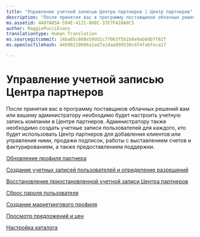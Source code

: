 ```yaml
---
title: "Управление учетной записью Центра партнеров | Центр партнеров"
description: "После принятия вас в программу поставщиков облачных решений вам или вашему администратору необходимо будет настроить учетную запись компании в Центре партнеров."
ms.assetid: 4A07A85A-594E-4121-808C-37E7FA18A0C5
author: MaggiePucciEvans
translationtype: Human Translation
ms.sourcegitcommit: 14ba85c868e59dd1c77063f5b1b0e9ab8db7f82f
ms.openlocfilehash: 44690119696a1ad7a1daa899538c4f4fa6feca17

---
```


# Управление учетной записью Центра партнеров


После принятия вас в программу поставщиков облачных решений вам или вашему администратору необходимо будет настроить учетную запись компании в Центре партнеров. Администратору также необходимо создать учетные записи пользователей для каждого, кто будет использовать Центр партнеров для добавления клиентов или управления ними, продажи подписок, работы с выставлением счетов и фактурированием, а также предоставлением поддержки.

[Обновление профиля партнера](update-your-partner-profile.md)

[Создание учетных записей пользователей и определение разрешений](create-user-accounts-and-set-permissions.md)

[Восстановление приостановленной учетной записи Центра партнеров](suspended-partner-center-account.md)

[Сброс пароля пользователя](reset-a-user-password.md)

[Создание маркетингового профиля](create-a-marketing-profile.md)

[Просмотр предложений и цен](see-offers-and-pricing.md)

[Настройка каталога](customize-the-catalog.md)

 

 






<!--HONumber=Nov16_HO4-->


